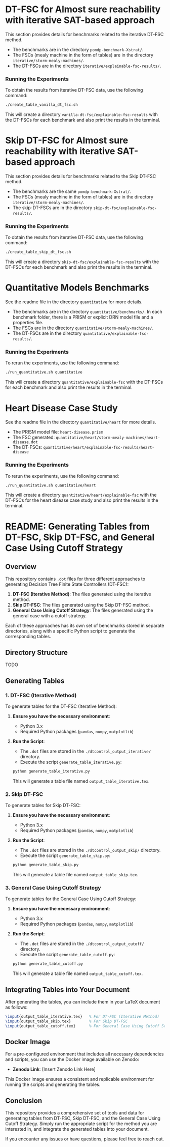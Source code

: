 # DT-FSC for Almost sure reachability with iterative SAT-based approach

This section provides details for benchmarks related to the iterative DT-FSC method.

- The benchmarks are in the directory `pomdp-benchmark-Xstrat/`.
- The FSCs (mealy machine in the form of tables) are in the directory `iterative/storm-mealy-machines/`.
- The DT-FSCs are in the directory `iterative/explainable-fsc-results/`.

### Running the Experiments
To obtain the results from iterative DT-FSC data, use the following command:
```bash
./create_table_vanilla_dt_fsc.sh
```
This will create a directory `vanilla-dt-fsc/explainable-fsc-results` with the DT-FSCs for each benchmark and also print the results in the terminal.

# Skip DT-FSC for Almost sure reachability with iterative SAT-based approach

This section provides details for benchmarks related to the Skip DT-FSC method.

- The benchmarks are the same `pomdp-benchmark-Xstrat/`.
- The FSCs (mealy machine in the form of tables) are in the directory `iterative/storm-mealy-machines/`.
- The skip-DT-FSCs are in the directory `skip-dt-fsc/explainable-fsc-results/`.

### Running the Experiments
To obtain the results from iterative DT-FSC data, use the following command:
```bash
./create_table_skip_dt_fsc.sh
```
This will create a directory `skip-dt-fsc/explainable-fsc-results` with the DT-FSCs for each benchmark and also print the results in the terminal.

# Quantitative Models Benchmarks

See the readme file in the directory `quantitative` for more details.

- The benchmarks are in the directory `quantitative/benchmarks/`. In each benchmark folder, there is a PRISM or explicit DRN model file and a properties file.
- The FSCs are in the directory `quantitative/storm-mealy-machines/`.
- The DT-FSCs are in the directory `quantitative/explainable-fsc-results/`.

### Running the Experiments
To rerun the experiments, use the following command:
```bash
./run_quantitative.sh quantitative
```
This will create a directory `quantitative/explainable-fsc` with the DT-FSCs for each benchmark and also print the results in the terminal.

# Heart Disease Case Study

See the readme file in the directory `quantitative/heart` for more details.

- The PRISM model file: `heart-disease.prism`
- The FSC generated: `quantitative/heart/storm-mealy-machines/heart-disease.dot`
- The DT-FSCs: `quantitative/heart/explainable-fsc-results/heart-disease`

### Running the Experiments

To rerun the experiments, use the following command:
```bash
./run_quantitative.sh quantitative/heart
```
This will create a directory `quantitative/heart/explainable-fsc` with the DT-FSCs for the heart disease case study and also print the results in the terminal.

# README: Generating Tables from DT-FSC, Skip DT-FSC, and General Case Using Cutoff Strategy

## Overview

This repository contains `.dot` files for three different approaches to generating Decision Tree Finite State Controllers (DT-FSC):

1. **DT-FSC (Iterative Method)**: The files generated using the iterative method.
2. **Skip DT-FSC**: The files generated using the Skip DT-FSC method.
3. **General Case Using Cutoff Strategy**: The files generated using the general case with a cutoff strategy.

Each of these approaches has its own set of benchmarks stored in separate directories, along with a specific Python script to generate the corresponding tables.

## Directory Structure

TODO


## Generating Tables

### 1. DT-FSC (Iterative Method)

To generate tables for the DT-FSC (Iterative Method):

1. **Ensure you have the necessary environment**:
   - Python 3.x
   - Required Python packages (`pandas`, `numpy`, `matplotlib`)

2. **Run the Script**:
   - The `.dot` files are stored in the `./dtcontrol_output_iterative/` directory.
   - Execute the script `generate_table_iterative.py`:

   ```bash
   python generate_table_iterative.py
   ```

   This will generate a table file named `output_table_iterative.tex`.

### 2. Skip DT-FSC

To generate tables for Skip DT-FSC:

1. **Ensure you have the necessary environment**:
   - Python 3.x
   - Required Python packages (`pandas`, `numpy`, `matplotlib`)

2. **Run the Script**:
   - The `.dot` files are stored in the `./dtcontrol_output_skip/` directory.
   - Execute the script `generate_table_skip.py`:

   ```bash
   python generate_table_skip.py
   ```

   This will generate a table file named `output_table_skip.tex`.

### 3. General Case Using Cutoff Strategy

To generate tables for the General Case Using Cutoff Strategy:

1. **Ensure you have the necessary environment**:
   - Python 3.x
   - Required Python packages (`pandas`, `numpy`, `matplotlib`)

2. **Run the Script**:
   - The `.dot` files are stored in the `./dtcontrol_output_cutoff/` directory.
   - Execute the script `generate_table_cutoff.py`:

   ```bash
   python generate_table_cutoff.py
   ```

   This will generate a table file named `output_table_cutoff.tex`.

## Integrating Tables into Your Document

After generating the tables, you can include them in your LaTeX document as follows:

```latex
\input{output_table_iterative.tex}   % For DT-FSC (Iterative Method)
\input{output_table_skip.tex}        % For Skip DT-FSC
\input{output_table_cutoff.tex}      % For General Case Using Cutoff Strategy
```

## Docker Image

For a pre-configured environment that includes all necessary dependencies and scripts, you can use the Docker image available on Zenodo:

- **Zenodo Link**: [Insert Zenodo Link Here]

This Docker image ensures a consistent and replicable environment for running the scripts and generating the tables.

## Conclusion

This repository provides a comprehensive set of tools and data for generating tables from DT-FSC, Skip DT-FSC, and the General Case Using Cutoff Strategy. Simply run the appropriate script for the method you are interested in, and integrate the generated tables into your document.

If you encounter any issues or have questions, please feel free to reach out.

